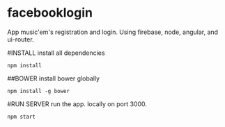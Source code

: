 # facebooklogin
App music'em's registration and login. Using firebase, node, angular, and ui-router. 

#INSTALL
install all dependencies
```
npm install
```

##BOWER
install bower globally
```
npm install -g bower
```

#RUN SERVER
run the app. locally on port 3000.
```
npm start
```
